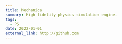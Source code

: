 ```yaml
---
title: Mechanica
summary: High fidelity physics simulation engine.
tags:
  - PS
date: 2022-01-01
external_link: http://github.com
---
```


